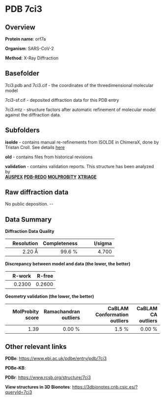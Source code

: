 # PDB 7ci3

## Overview

**Protein name**: orf7a

**Organism**: SARS-CoV-2

**Method**: X-Ray Diffraction



## Basefolder

7ci3.pdb and 7ci3.cif - the coordinates of the threedimensional molecular model

7ci3-sf.cif - deposited diffraction data for this PDB entry

7ci3.mtz - structure factors after automatic refinement of molecular model against the diffraction data.

## Subfolders

**isolde** - contains manual re-refinements from ISOLDE in ChimeraX, done by Tristan Croll. See details [here](https://github.com/thorn-lab/coronavirus_structural_task_force/blob/master/pdb/orf7a/SARS-CoV-2/7ci3/isolde/directory_info.txt)

**old** - contains files from historical revisions

**validation** - contains validation reports. This structure has been analyzed by <br>[**AUSPEX**](https://github.com/thorn-lab/coronavirus_structural_task_force/tree/master/pdb/orf7a/SARS-CoV-2/7ci3/validation/auspex) [**PDB-REDO**](https://github.com/thorn-lab/coronavirus_structural_task_force/tree/master/pdb/orf7a/SARS-CoV-2/7ci3/validation/pdb-redo) [**MOLPROBITY**](https://github.com/thorn-lab/coronavirus_structural_task_force/tree/master/pdb/orf7a/SARS-CoV-2/7ci3/validation/molprobity) [**XTRIAGE**](https://github.com/thorn-lab/coronavirus_structural_task_force/blob/master/pdb/orf7a/SARS-CoV-2/7ci3/validation/Xtriage_output.log)   



## Raw diffraction data

No public deposition. --<br> 

## Data Summary
**Diffraction Data Quality**

|   | Resolution | Completeness| I/sigma |
|---|-------------:|----------------:|--------------:|
|   |2.20 Å|99.6  %|<img width=50/>4.700|

**Discrepancy between model and data (the lower, the better)**

|   | **R-work**| **R-free**   
|---|-------------:|----------------:|           
||  0.2300|  0.2600|

**Geometry validation (the lower, the better)**

|   |**MolProbity<br>score**| **Ramachandran<br>outliers** | **CaBLAM<br>Conformation outliers** | **CaBLAM<br>CA outliers** |
|---|-------------:|----------------:|----------------:|----------------:|
||  1.39|  0.00 %|1.5 %|0.00 %|

 

 



## Other relevant links 
**PDBe**:  https://www.ebi.ac.uk/pdbe/entry/pdb/7ci3

**PDBe-KB**:  
 
**PDBr**: https://www.rcsb.org/structure/7ci3 

**View structures in 3D Bionotes**: https://3dbionotes.cnb.csic.es/?queryId=7ci3

